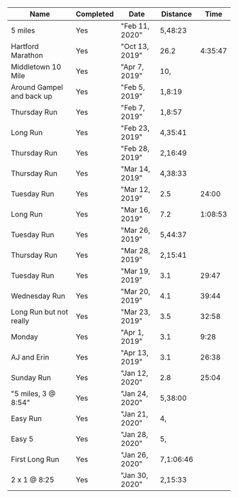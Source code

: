 ﻿Name|Completed|Date|Distance|Time
-|-|-|-|-|
5 miles|Yes|"Feb 11, 2020"|5,48:23
Hartford Marathon|Yes|"Oct 13, 2019"|26.2|4:35:47
Middletown 10 Mile|Yes|"Apr 7, 2019"|10,
Around Gampel and back up|Yes|"Feb 5, 2019"|1,8:19
Thursday Run|Yes|"Feb 7, 2019"|1,8:57
Long Run|Yes|"Feb 23, 2019"|4,35:41
Thursday Run|Yes|"Feb 28, 2019"|2,16:49
Thursday Run|Yes|"Mar 14, 2019"|4,38:33
Tuesday Run|Yes|"Mar 12, 2019"|2.5|24:00
Long Run|Yes|"Mar 16, 2019"|7.2|1:08:53
Tuesday Run|Yes|"Mar 26, 2019"|5,44:37
Thursday Run|Yes|"Mar 28, 2019"|2,15:41
Tuesday Run|Yes|"Mar 19, 2019"|3.1|29:47
Wednesday Run|Yes|"Mar 20, 2019"|4.1|39:44
Long Run but not really|Yes|"Mar 23, 2019"|3.5|32:58
Monday|Yes|"Apr 1, 2019"|3.1|9:28
AJ and Erin|Yes|"Apr 13, 2019"|3.1|26:38
Sunday Run|Yes|"Jan 12, 2020"|2.8|25:04
"5 miles, 3 @ 8:54"|Yes|"Jan 24, 2020"|5,38:00
Easy Run|Yes|"Jan 21, 2020"|4,
Easy 5|Yes|"Jan 28, 2020"|5,
First Long Run|Yes|"Jan 26, 2020"|7,1:06:46
2 x 1 @ 8:25|Yes|"Jan 30, 2020"|2,15:33